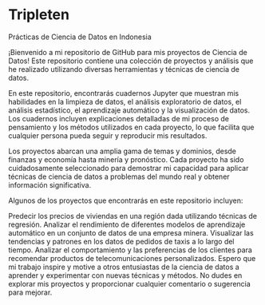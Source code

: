 # Tripleten


Prácticas de Ciencia de Datos en Indonesia

¡Bienvenido a mi repositorio de GitHub para mis proyectos de Ciencia de Datos! Este repositorio contiene una colección de proyectos y análisis que he realizado utilizando diversas herramientas y técnicas de ciencia de datos.

En este repositorio, encontrarás cuadernos Jupyter que muestran mis habilidades en la limpieza de datos, el análisis exploratorio de datos, el análisis estadístico, el aprendizaje automático y la visualización de datos. Los cuadernos incluyen explicaciones detalladas de mi proceso de pensamiento y los métodos utilizados en cada proyecto, lo que facilita que cualquier persona pueda seguir y reproducir mis resultados.

Los proyectos abarcan una amplia gama de temas y dominios, desde finanzas y economía hasta minería y pronóstico. Cada proyecto ha sido cuidadosamente seleccionado para demostrar mi capacidad para aplicar técnicas de ciencia de datos a problemas del mundo real y obtener información significativa.

Algunos de los proyectos que encontrarás en este repositorio incluyen:

Predecir los precios de viviendas en una región dada utilizando técnicas de regresión.
Analizar el rendimiento de diferentes modelos de aprendizaje automático en un conjunto de datos de una empresa minera.
Visualizar las tendencias y patrones en los datos de pedidos de taxis a lo largo del tiempo.
Analizar el comportamiento y las preferencias de los clientes para recomendar productos de telecomunicaciones personalizados.
Espero que mi trabajo inspire y motive a otros entusiastas de la ciencia de datos a aprender y experimentar con nuevas técnicas y métodos. No dudes en explorar mis proyectos y proporcionar cualquier comentario o sugerencia para mejorar.
